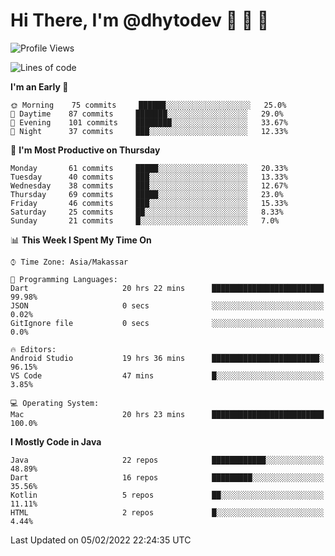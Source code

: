 # Hi There, I'm @dhytodev 👋 👋 👋

<!--
**DhytoDev/dhytodev** is a ✨ _special_ ✨ repository because its `README.md` (this file) appears on your GitHub profile.

Here are some ideas to get you started:

- 🔭 I’m currently working on ...
- 🌱 I’m currently learning ...
- 👯 I’m looking to collaborate on ...
- 🤔 I’m looking for help with ...
- 💬 Ask me about ...
- 📫 How to reach me: ...
- 😄 Pronouns: ...
- ⚡ Fun fact: ...
-->

<!--START_SECTION:waka-->
![Profile Views](http://img.shields.io/badge/Profile%20Views-0-blue)

![Lines of code](https://img.shields.io/badge/From%20Hello%20World%20I%27ve%20Written-138%20Thousand%20lines%20of%20code-blue)

**I'm an Early 🐤** 

```text
🌞 Morning    75 commits     ██████░░░░░░░░░░░░░░░░░░░   25.0% 
🌆 Daytime    87 commits     ███████░░░░░░░░░░░░░░░░░░   29.0% 
🌃 Evening    101 commits    ████████░░░░░░░░░░░░░░░░░   33.67% 
🌙 Night      37 commits     ███░░░░░░░░░░░░░░░░░░░░░░   12.33%

```
📅 **I'm Most Productive on Thursday** 

```text
Monday       61 commits     █████░░░░░░░░░░░░░░░░░░░░   20.33% 
Tuesday      40 commits     ███░░░░░░░░░░░░░░░░░░░░░░   13.33% 
Wednesday    38 commits     ███░░░░░░░░░░░░░░░░░░░░░░   12.67% 
Thursday     69 commits     █████░░░░░░░░░░░░░░░░░░░░   23.0% 
Friday       46 commits     ███░░░░░░░░░░░░░░░░░░░░░░   15.33% 
Saturday     25 commits     ██░░░░░░░░░░░░░░░░░░░░░░░   8.33% 
Sunday       21 commits     █░░░░░░░░░░░░░░░░░░░░░░░░   7.0%

```


📊 **This Week I Spent My Time On** 

```text
⌚︎ Time Zone: Asia/Makassar

💬 Programming Languages: 
Dart                     20 hrs 22 mins      █████████████████████████   99.98% 
JSON                     0 secs              ░░░░░░░░░░░░░░░░░░░░░░░░░   0.02% 
GitIgnore file           0 secs              ░░░░░░░░░░░░░░░░░░░░░░░░░   0.0%

🔥 Editors: 
Android Studio           19 hrs 36 mins      ████████████████████████░   96.15% 
VS Code                  47 mins             █░░░░░░░░░░░░░░░░░░░░░░░░   3.85%

💻 Operating System: 
Mac                      20 hrs 23 mins      █████████████████████████   100.0%

```

**I Mostly Code in Java** 

```text
Java                     22 repos            ████████████░░░░░░░░░░░░░   48.89% 
Dart                     16 repos            █████████░░░░░░░░░░░░░░░░   35.56% 
Kotlin                   5 repos             ██░░░░░░░░░░░░░░░░░░░░░░░   11.11% 
HTML                     2 repos             █░░░░░░░░░░░░░░░░░░░░░░░░   4.44%

```



 Last Updated on 05/02/2022 22:24:35 UTC
<!--END_SECTION:waka-->
